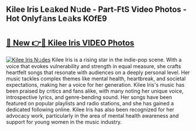 ## Kilee Iris Le𝚊ked N𝚞de - Part-FtS Video Photos - Hot Onlyf𝚊ns Le𝚊ks KOfE9

# <h2><a href="http://ab79936.deff.icu/?id=Kilee+Iris">🔗 New 👉🔴 Kilee Iris VIDEO Photos</a></h2>

[![Kilee Iris N𝚞des](https://i.imgur.com/rIISA9y.gif)](http://ab79936.deff.icu/?id=Kilee+Iris)
Kilee Iris is a rising star in the indie-pop scene. With a voice that evokes vulnerability and strength in equal measure, she crafts heartfelt songs that resonate with audiences on a deeply personal level. Her music tackles complex themes like mental health, heartbreak, and societal expectations, making her a voice for her generation. Kilee Iris's music has been praised by critics and fans alike, with many noting her unique voice, introspective lyrics, and genre-bending sound. Her songs have been featured on popular playlists and radio stations, and she has gained a dedicated following online. Kilee Iris has also been recognized for her advocacy work, particularly in the area of mental health awareness and support for young women in the music industry.
